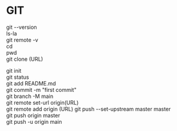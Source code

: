 # GIT

git --version   
ls-la   
git remote -v   
cd   
pwd   
git clone (URL)   

git init   
git status   
git add README.md   
git commit -m "first commit"   
git branch -M main   
git remote set-url origin(URL)  
git remote add origin (URL)
git push --set-upstream master master   
git push origin master   
git push -u origin main   

